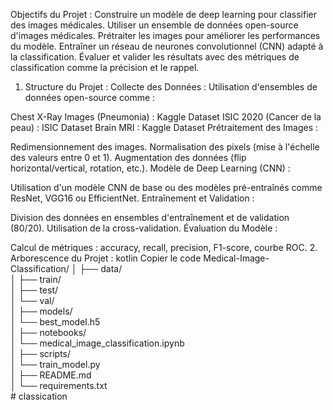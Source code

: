 Objectifs du Projet :
Construire un modèle de deep learning pour classifier des images médicales.
Utiliser un ensemble de données open-source d'images médicales.
Prétraiter les images pour améliorer les performances du modèle.
Entraîner un réseau de neurones convolutionnel (CNN) adapté à la classification.
Évaluer et valider les résultats avec des métriques de classification comme la précision et le rappel.
 
1. Structure du Projet :
Collecte des Données : Utilisation d'ensembles de données open-source comme :

Chest X-Ray Images (Pneumonia) : Kaggle Dataset
ISIC 2020 (Cancer de la peau) : ISIC Dataset
Brain MRI : Kaggle Dataset
Prétraitement des Images :

Redimensionnement des images.
Normalisation des pixels (mise à l'échelle des valeurs entre 0 et 1).
Augmentation des données (flip horizontal/vertical, rotation, etc.).
Modèle de Deep Learning (CNN) :

Utilisation d'un modèle CNN de base ou des modèles pré-entraînés comme ResNet, VGG16 ou EfficientNet.
Entraînement et Validation :

Division des données en ensembles d'entraînement et de validation (80/20).
Utilisation de la cross-validation.
Évaluation du Modèle :

Calcul de métriques : accuracy, recall, precision, F1-score, courbe ROC.
2. Arborescence du Projet :
kotlin
Copier le code
Medical-Image-Classification/
│
├── data/   
│   ├── train/   
│   ├── test/    
│   └── val/    
│
├── models/   
│   └── best_model.h5    
│
├── notebooks/   
│   └── medical_image_classification.ipynb   
│
├── scripts/    
│   └── train_model.py    
│
├── README.md    
│
└── requirements.txt    
#   c l a s s i c a t i o n  
 